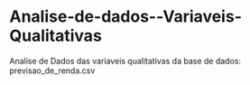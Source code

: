 # Analise-de-dados--Variaveis-Qualitativas
Analise de Dados das variaveis qualitativas da base de dados: previsao_de_renda.csv
